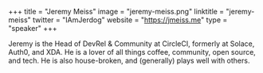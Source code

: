 +++
title = "Jeremy Meiss"
image = "jeremy-meiss.png"
linktitle = "jeremy-meiss"
twitter = "IAmJerdog"
website = "https://jmeiss.me"
type = "speaker"
+++

Jeremy is the Head of DevRel & Community at CircleCI, formerly at Solace, Auth0, and XDA. He is a lover of all things coffee, community, open source, and tech. He is also house-broken, and (generally) plays well with others.
